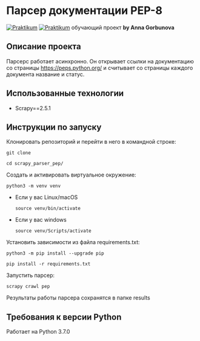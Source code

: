 # Парсер документации PEP-8

[![Praktikum](https://yastatic.net/q/logoaas/v2/%D0%AF%D0%BD%D0%B4%D0%B5%D0%BA%D1%81.svg?circle=black&color=000&first=white)](https://practicum.yandex.ru/profile/backend-developer/) [![Praktikum](https://yastatic.net/q/logoaas/v2/%D0%9F%D1%80%D0%B0%D0%BA%D1%82%D0%B8%D0%BA%D1%83%D0%BC.svg?color=000)](https://practicum.yandex.ru/profile/backend-developer/)
обучающий проект **by Anna Gorbunova**

## Описание проекта
Парсерс работает асинхронно. Он открывает ссылки на документацию со страницы https://peps.python.org/ и считывает со страницы каждого документа название и статус. 

## Использованные технологии
- Scrapy==2.5.1

## Инструкции по запуску
Клонировать репозиторий и перейти в него в командной строке:

```
git clone 
```

```
cd scrapy_parser_pep/
```

Cоздать и активировать виртуальное окружение:

```
python3 -m venv venv
```

* Если у вас Linux/macOS

    ```
    source venv/bin/activate
    ```

* Если у вас windows

    ```
    source venv/Scripts/activate
    ```

Установить зависимости из файла requirements.txt:

```
python3 -m pip install --upgrade pip
```

```
pip install -r requirements.txt
```

Запустить парсер:
```
scrapy crawl pep
```
Результаты работы парсера сохранятся в папке results

## Требования к версии Python
Работает на Python 3.7.0
